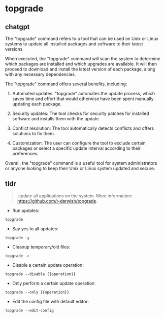 # topgrade 
## chatgpt 
The "topgrade" command refers to a tool that can be used on Unix or Linux systems to update all installed packages and software to their latest versions.

When executed, the "topgrade" command will scan the system to determine which packages are installed and which upgrades are available. It will then proceed to download and install the latest version of each package, along with any necessary dependencies.

The "topgrade" command offers several benefits, including:

1. Automated updates: "topgrade" automates the update process, which saves time and effort that would otherwise have been spent manually updating each package.

2. Security updates: The tool checks for security patches for installed software and installs them with the update.

3. Conflict resolution: The tool automatically detects conflicts and offers solutions to fix them.

4. Customization: The user can configure the tool to exclude certain packages or select a specific update interval according to their preferences.

Overall, the "topgrade" command is a useful tool for system administrators or anyone looking to keep their Unix or Linux system updated and secure. 

## tldr 
 
> Update all applications on the system.
> More information: <https://github.com/r-darwish/topgrade>.

- Run updates:

`topgrade`

- Say yes to all updates:

`topgrade -y`

- Cleanup temporary/old files:

`topgrade -c`

- Disable a certain update operation:

`topgrade --disable {{operation}}`

- Only perform a certain update operation:

`topgrade --only {{operation}}`

- Edit the config file with default editor:

`topgrade --edit-config`
